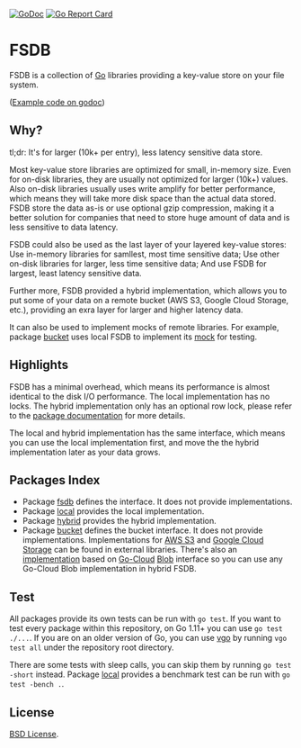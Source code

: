[![GoDoc](https://godoc.org/github.com/fishy/fsdb?status.svg)](https://godoc.org/github.com/fishy/fsdb)
[![Go Report Card](https://goreportcard.com/badge/github.com/fishy/fsdb)](https://goreportcard.com/report/github.com/fishy/fsdb)

# FSDB

FSDB is a collection of [Go](https://golang.org) libraries providing a key-value
store on your file system.

([Example code on godoc](https://godoc.org/github.com/fishy/fsdb/local#example-package))

## Why?

tl;dr: It's for larger (10k+ per entry), less latency sensitive data store.

Most key-value store libraries are optimized for small, in-memory size.
Even for on-disk libraries, they are usually not optimized for larger (10k+)
values.
Also on-disk libraries usually uses write amplify for better performance,
which means they will take more disk space than the actual data stored.
FSDB store the data as-is or use optional gzip compression,
making it a better solution for companies that need to store huge amount of data
and is less sensitive to data latency.

FSDB could also be used as the last layer of your layered key-value stores:
Use in-memory libraries for samllest, most time sensitive data;
Use other on-disk libraries for larger, less time sensitive data;
And use FSDB for largest, least latency sensitive data.

Further more, FSDB provided a hybrid implementation,
which allows you to put some of your data on a remote bucket
(AWS S3, Google Cloud Storage, etc.),
providing an exra layer for larger and higher latency data.

It can also be used to implement mocks of remote libraries.
For example, package [bucket](https://godoc.org/github.com/fishy/fsdb/bucket)
uses local FSDB to implement its
[mock](https://github.com/fishy/fsdb/blob/master/bucket/mock.go) for testing.

## Highlights

FSDB has a minimal overhead,
which means its performance is almost identical to the disk I/O performance.
The local implementation has no locks.
The hybrid implementation only has an optional row lock,
please refer to the
[package documentation](https://godoc.org/github.com/fishy/fsdb/hybrid#hdr-Concurrency)
for more details.

The local and hybrid implementation has the same interface,
which means you can use the local implementation first,
and move the the hybrid implementation later as your data grows.

## Packages Index

* Package [fsdb](https://godoc.org/github.com/fishy/fsdb)
  defines the interface. It does not provide implementations.
* Package [local](https://godoc.org/github.com/fishy/fsdb/local)
  provides the local implementation.
* Package [hybrid](https://godoc.org/github.com/fishy/fsdb/hybrid)
  provides the hybrid implementation.
* Package [bucket](https://godoc.org/github.com/fishy/fsdb/bucket)
  defines the bucket interface.
  It does not provide implementations.
  Implementations for [AWS S3](https://godoc.org/github.com/fishy/s3bucket) and
  [Google Cloud Storage](https://godoc.org/github.com/fishy/gcsbucket)
  can be found in external libraries.
  There's also an
  [implementation](https://godoc.org/github.com/fishy/blobbucket)
  based on
  [Go-Cloud](https://github.com/google/go-cloud)
  [Blob](https://godoc.org/gocloud.dev/blob)
	interface so you can use any Go-Cloud Blob implementation in hybrid FSDB.

## Test

All packages provide its own tests can be run with `go test`.
If you want to test every package within this repository,
on Go 1.11+ you can use `go test ./...`.
If you are on an older version of Go,
you can use [vgo](https://github.com/golang/vgo/) by running `vgo test all`
under the repository root directory.

There are some tests with sleep calls,
you can skip them by running `go test -short` instead.
Package [local](https://godoc.org/github.com/fishy/fsdb/local)
provides a benchmark test can be run with `go test -bench .`.

## License

[BSD License](https://github.com/fishy/fsdb/blob/master/LICENSE).

